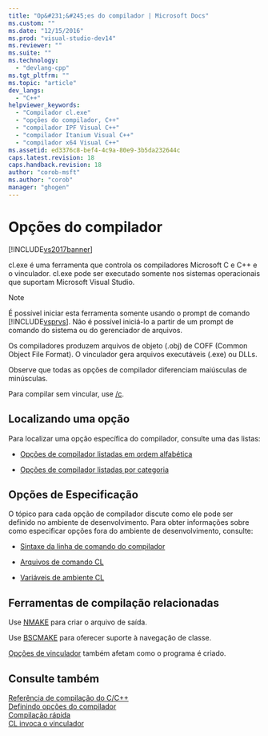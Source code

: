 ```yaml
---
title: "Op&#231;&#245;es do compilador | Microsoft Docs"
ms.custom: ""
ms.date: "12/15/2016"
ms.prod: "visual-studio-dev14"
ms.reviewer: ""
ms.suite: ""
ms.technology: 
  - "devlang-cpp"
ms.tgt_pltfrm: ""
ms.topic: "article"
dev_langs: 
  - "C++"
helpviewer_keywords: 
  - "Compilador cl.exe"
  - "opções do compilador, C++"
  - "compilador IPF Visual C++"
  - "compilador Itanium Visual C++"
  - "compilador x64 Visual C++"
ms.assetid: ed3376c8-bef4-4c9a-80e9-3b5da232644c
caps.latest.revision: 18
caps.handback.revision: 18
author: "corob-msft"
ms.author: "corob"
manager: "ghogen"
---
```

# Op&#231;&#245;es do compilador
[!INCLUDE[vs2017banner](../../assembler/inline/includes/vs2017banner.md)]

cl.exe é uma ferramenta que controla os compiladores Microsoft C e C\+\+ e o vinculador. cl.exe pode ser executado somente nos sistemas operacionais que suportam Microsoft Visual Studio.  
  
> [!NOTE]
>  É possível iniciar esta ferramenta somente usando o prompt de comando [!INCLUDE[vsprvs](../../assembler/masm/includes/vsprvs_md.md)].  Não é possível iniciá\-lo a partir de um prompt de comando do sistema ou do gerenciador de arquivos.  
  
 Os compiladores produzem arquivos de objeto \(.obj\) de COFF \(Common Object File Format\).  O vinculador gera arquivos executáveis \(.exe\) ou DLLs.  
  
 Observe que todas as opções de compilador diferenciam maiúsculas de minúsculas.  
  
 Para compilar sem vincular, use [\/c](../../build/reference/c-compile-without-linking.md).  
  
## Localizando uma opção  
 Para localizar uma opção específica do compilador, consulte uma das listas:  
  
-   [Opções de compilador listadas em ordem alfabética](../../build/reference/compiler-options-listed-alphabetically.md)  
  
-   [Opções de compilador listadas por categoria](../../build/reference/compiler-options-listed-by-category.md)  
  
## Opções de Especificação  
 O tópico para cada opção de compilador discute como ele pode ser definido no ambiente de desenvolvimento.  Para obter informações sobre como especificar opções fora do ambiente de desenvolvimento, consulte:  
  
-   [Sintaxe da linha de comando do compilador](../../build/reference/compiler-command-line-syntax.md)  
  
-   [Arquivos de comando CL](../../build/reference/cl-command-files.md)  
  
-   [Variáveis de ambiente CL](../../build/reference/cl-environment-variables.md)  
  
## Ferramentas de compilação relacionadas  
 Use [NMAKE](../../build/nmake-reference.md) para criar o arquivo de saída.  
  
 Use [BSCMAKE](../../build/reference/bscmake-reference.md) para oferecer suporte à navegação de classe.  
  
 [Opções de vinculador](../../build/reference/linker-options.md) também afetam como o programa é criado.  
  
## Consulte também  
 [Referência de compilação do C\/C\+\+](../Topic/C-C++%20Building%20Reference.md)   
 [Definindo opções do compilador](../Topic/Setting%20Compiler%20Options.md)   
 [Compilação rápida](../Topic/Fast%20Compilation.md)   
 [CL invoca o vinculador](../../build/reference/cl-invokes-the-linker.md)